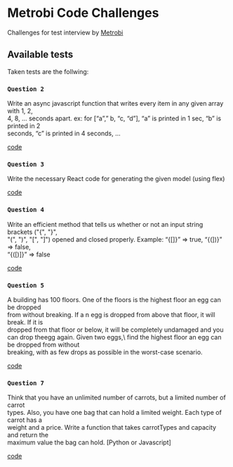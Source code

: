 # Metrobi Code Challenges

Challenges for test interview by [Metrobi](https://metrobi.com/)

## Available tests

Taken tests are the follwing:

### `Question 2`

Write an async javascript function that writes every item in any given array with 1, 2,\
4, 8, … seconds apart. ex: for [“a”,” b, “c, “d”], “a” is printed in 1 sec, “b” is printed in 2\
seconds, “c” is printed in 4 seconds, ...

[code](question2/arrayItemAsync.js)

### `Question 3`

Write the necessary React code for generating the given model (using flex)

[code](question3/src)

### `Question 4`

Write an efficient method that tells us whether or not an input string brackets ("{", "}",\
"(", ")", "[", "]") opened and closed properly. Example: “{[]}” => true, “{(])}” => false,\
“{([)]}” => false

[code](question4/openCloseBrackets.js)

### `Question 5`

A building has 100 floors. One of the floors is the highest floor an egg can be dropped\
from without breaking. If a n egg is dropped from above that floor, it will break. If it is\
dropped from that floor or below, it will be completely undamaged and you can drop theegg again. Given two eggs,\ find the highest floor an egg can be dropped from without\
breaking, with as few drops as possible in the worst-case scenario.

[code](question5/higestFloor.js)

### `Question 7`

Think that you have an unlimited number of carrots, but a limited number of carrot\
types. Also, you have one bag that can hold a limited weight. Each type of carrot has a\
weight and a price. Write a function that takes carrotTypes and capacity and return the\
maximum value the bag can hold. [Python or Javascript]

[code](question7/Carrot.js)
